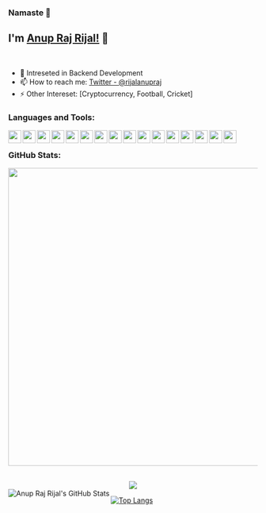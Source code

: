 ### Namaste 🙏

## I'm [Anup Raj Rijal!](https://www.rijalanupraj.com) 👋

<br/>

- 🌱 Intreseted in Backend Development
- 📫 How to reach me: [Twitter - @rijalanupraj](https://twitter.com/rijalanupraj)
- ⚡ Other Intereset: [Cryptocurrency, Football, Cricket]

### Languages and Tools:

<img align="left" src="https://cdn.jsdelivr.net/gh/devicons/devicon/icons/nodejs/nodejs-plain.svg" width="26px" />
<img align="left" src="https://cdn.jsdelivr.net/gh/devicons/devicon/icons/mysql/mysql-original.svg" width="26px" />
<img align="left" src="https://cdn.jsdelivr.net/gh/devicons/devicon/icons/mongodb/mongodb-original.svg" width="26px" />
<img align="left" src="https://cdn.jsdelivr.net/gh/devicons/devicon/icons/neo4j/neo4j-original-wordmark.svg" width="26px" />
<img align="left" src="https://cdn.jsdelivr.net/gh/devicons/devicon/icons/git/git-original.svg" width="26px" />
<img align="left" src="https://cdn.jsdelivr.net/gh/devicons/devicon/icons/django/django-plain.svg" width="26px" />
<img align="left" src="https://cdn.jsdelivr.net/gh/devicons/devicon/icons/vim/vim-original.svg" width="26px" />
<img align="left" src="https://cdn.jsdelivr.net/gh/devicons/devicon/icons/python/python-original.svg" width="26px" />
<img align="left" src="https://cdn.jsdelivr.net/gh/devicons/devicon/icons/vscode/vscode-original.svg" width="26px" />
<img align="left" src="https://cdn.jsdelivr.net/gh/devicons/devicon/icons/html5/html5-original.svg" width="26px" />
<img align="left" src="https://cdn.jsdelivr.net/gh/devicons/devicon/icons/css3/css3-original.svg" width="26px" />
<img align="left" src="https://cdn.jsdelivr.net/gh/devicons/devicon/icons/javascript/javascript-original.svg" width="26px" />
<img align="left" src="https://cdn.jsdelivr.net/gh/devicons/devicon/icons/java/java-original.svg" width="26px" />
<img align="left" src="https://cdn.jsdelivr.net/gh/devicons/devicon/icons/react/react-original.svg" width="26px" />
<img align="left" src="https://cdn.jsdelivr.net/gh/devicons/devicon/icons/redux/redux-original.svg" width="26px" />
<img align="left" src="https://cdn.jsdelivr.net/gh/devicons/devicon/icons/docker/docker-original.svg" width="26px" />

<br/>

### GitHub Stats:

<p align = "center">
  <img src = "https://github-readme-streak-stats.herokuapp.com/?user=rijalanupraj&theme=dark&hide_border=true" width = 600>
</p>

<br>
<div align = "center">
  <img src = "https://activity-graph.herokuapp.com/graph?username=rijalanupraj&theme=dracula">
</div>

<img align="left" alt="Anup Raj Rijal's GitHub Stats" src="https://github-readme-stats-4ime9sc2s-rijalanupraj.vercel.app/api?username=rijalanupraj&show_icons=true&hide_border=true&theme=radical" />

[![Top Langs](https://github-readme-stats-4ime9sc2s-rijalanupraj.vercel.app/api/top-langs/?username=rijalanupraj&layout=compact)](https://github.com/rijalanupraj)
